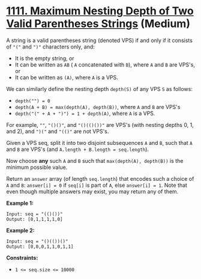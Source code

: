 # [1111. Maximum Nesting Depth of Two Valid Parentheses Strings][link] (Medium)

[link]: https://leetcode.com/problems/maximum-nesting-depth-of-two-valid-parentheses-strings/

A string is a valid parentheses string (denoted VPS) if and only if it consists of `"("` and `")"`
characters only, and:

- It is the empty string, or
- It can be written as `AB` ( `A` concatenated with `B`), where `A` and `B` are VPS's, or
- It can be written as `(A)`, where `A` is a VPS.

We can similarly define the nesting depth `depth(S)` of any VPS `S` as follows:

- `depth("") = 0`
- `depth(A + B) = max(depth(A), depth(B))`, where `A` and `B` are VPS's
- `depth("(" + A + ")") = 1 + depth(A)`, where `A` is a VPS.

For example,  `""`, `"()()"`, and `"()(()())"` are VPS's (with nesting depths 0, 1, and 2), and
`")("` and `"(()"` are not VPS's.

Given a VPS seq, split it into two disjoint subsequences `A` and `B`, such that `A` and `B` are
VPS's (and `A.length + B.length = seq.length`).

Now choose **any** such `A` and `B` such that `max(depth(A), depth(B))` is the minimum possible
value.

Return an `answer` array (of length `seq.length`) that encodes such a choice of `A` and `B`:
`answer[i] = 0` if `seq[i]` is part of `A`, else `answer[i] = 1`.  Note that even though multiple
answers may exist, you may return any of them.

**Example 1:**

```
Input: seq = "(()())"
Output: [0,1,1,1,1,0]
```

**Example 2:**

```
Input: seq = "()(())()"
Output: [0,0,0,1,1,0,1,1]
```

**Constraints:**

- `1 <= seq.size <= 10000`
